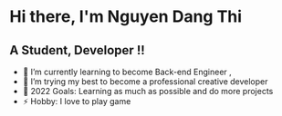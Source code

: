 # Hi there, I'm Nguyen Dang Thi   


## A Student, Developer !!

-   🌱 I’m currently learning to become Back-end Engineer ,
-   👯 I’m trying my best to become a professional creative developer
-   🥅 2022 Goals: Learning as much as possible and do more projects
-   ⚡ Hobby: I love to play game 

<!-- ## Contact for work

This is my resume (up-to-date): [PhanViGiai-DataEngineer-Resume](https://drive.google.com/file/d/1GRJ0RjpLdCpuE1YSQGpYpMdfcC56jQii/view?usp=sharing) -->
